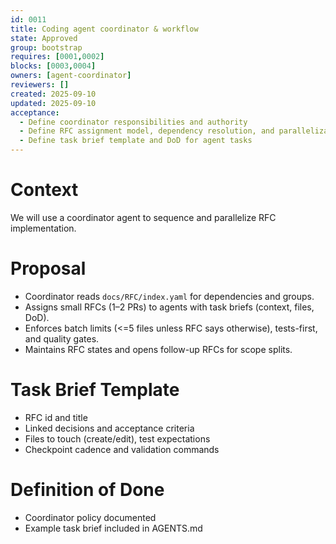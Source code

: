 ```yaml
---
id: 0011
title: Coding agent coordinator & workflow
state: Approved
group: bootstrap
requires: [0001,0002]
blocks: [0003,0004]
owners: [agent-coordinator]
reviewers: []
created: 2025-09-10
updated: 2025-09-10
acceptance:
  - Define coordinator responsibilities and authority
  - Define RFC assignment model, dependency resolution, and parallelization rules
  - Define task brief template and DoD for agent tasks
---
```


# Context
We will use a coordinator agent to sequence and parallelize RFC implementation.

# Proposal
- Coordinator reads `docs/RFC/index.yaml` for dependencies and groups.
- Assigns small RFCs (1–2 PRs) to agents with task briefs (context, files, DoD).
- Enforces batch limits (<=5 files unless RFC says otherwise), tests-first, and quality gates.
- Maintains RFC states and opens follow-up RFCs for scope splits.

# Task Brief Template
- RFC id and title
- Linked decisions and acceptance criteria
- Files to touch (create/edit), test expectations
- Checkpoint cadence and validation commands

# Definition of Done
- Coordinator policy documented
- Example task brief included in AGENTS.md
